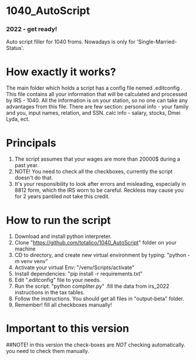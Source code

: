 # 1040_AutoScript

### 2022 - get ready!
Auto script filler for 1040 froms. Nowadays is only for 
'Single-Married-Status'.


#  How exactly it works?
The main folder which holds a script has a config file nemed .editconfig . 
This file contains all your information that will be calculated
and processed by IRS - 1040. All the information is on your station, so no
one can take any advantages from this file.
There are few section:
personal info - your family and you, input names, relation, and SSN.
calc info - salary, stocks, Dmei Lyda, ect.

#  Principals

1. The script assumes that your wages are more than 20000$ during a past year.
2. NOTE! You need to check all the checkboxes, currently the script doesn't do that.
3. It's your responsibility to look after errors and misleading, especially in 8812 form,
    which the IRS worn to be careful. Reckless may cause you for 2 years pantiled not
    take this credit.

#  How to run the script
1. Download and install python interpreter.
2. Clone "https://github.com/totalico/1040_AutoScript" folder on your machine
3. CD to directory, and create new virtual environment by typing: "python -m venv venv"
4. Activate your virtual Env: "/venv/Scripts/activate"
5. Install dependencies: "pip install -r requirements.txt"
6. Edit ".editconfig" file to your needs.
7. Run the script: "python compliter.py" .fill the data from irs_2022 instructions in the tax tables.
8. Follow the instructions. You should get all files in "output-beta" folder. 
9. Remember! fill all checkboxes manually! 

# Important to this version

##NOTE! in this version the check-boxes are *NOT*   checking automatically.
you need to check them manually.
